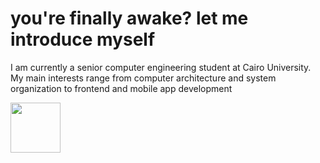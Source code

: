 <h1>you're finally awake? let me introduce myself</h1>
<p>I am currently a senior computer engineering student at Cairo University. My main interests range from computer architecture and system organization to frontend and mobile app development</p>
<img src="https://media.giphy.com/media/vFKqnCdLPNOKc/giphy.gif" width="80" height="80" />
